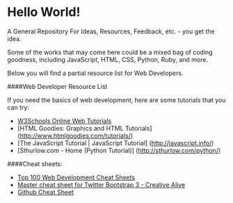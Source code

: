 Hello World!
===========

A General Repository For Ideas, Resources, Feedback, etc. - you get the idea. 

Some of the works that may come here could be a mixed bag of coding goodness, including JavaScript, HTML, CSS, Python, Ruby, and more. 

Below you will find a partial resource list for Web Developers. 

####Web Developer Resource List

If you need the basics of web development, here are some tutorials that you can try:

* [W3Schools Online Web Tutorials](http://www.w3schools.com/) 
* [HTML Goodies: Graphics and HTML Tutorials] (http://www.htmlgoodies.com/tutorials/) 
* [The JavaScript Tutorial | JavaScript Tutorial] (http://javascript.info/) 
* [Sthurlow.com - Home (Python Tutorial)] (http://sthurlow.com/python/)

####Cheat sheets:
* [Top 100 Web Development Cheat Sheets](http://www.studyweb.com/the-cheat-sheet-cheat-sheet-top-100-lists-of-web-development-cheat-sheets/)
* [Master cheat sheet for Twitter Bootstrap 3 - Creative Alive](http://creativealive.com/master-cheat-sheet-twitter-bootstrap-3-pdf-download/) 
* [Github Cheat Sheet](https://training.github.com/kit/downloads/github-git-cheat-sheet.pdf  )
